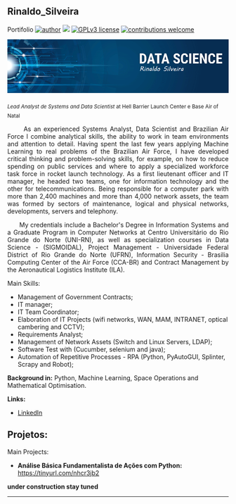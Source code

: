 ## Rinaldo_Silveira
Portifolio
[![author](https://img.shields.io/badge/author-Rinaldogsn-red.svg)](https://www.linkedin.com/in/carlosfab) [![](https://img.shields.io/badge/python-3.7+-blue.svg)](https://www.python.org/downloads/release/python-365/) [![GPLv3 license](https://img.shields.io/badge/License-GPLv3-blue.svg)](http://perso.crans.org/besson/LICENSE.html) [![contributions welcome](https://img.shields.io/badge/contributions-welcome-brightgreen.svg?style=flat)](https://github.com/carlosfab/data_science/issues)

<p align="center">
  <img src="banner_Rinaldo.png" >
</p>


<sub>*Lead Analyst de Systems and Data Scientist* at Hell Barrier Launch Center e Base Air of Natal</sub>

<p align="justify">&nbsp;&nbsp;&nbsp;&nbsp;&nbsp;&nbsp;As an experienced Systems Analyst, Data Scientist and Brazilian Air Force I combine analytical skills, the ability to work in team environments and attention to detail. Having spent the last few years applying Machine Learning to real problems of the Brazilian Air Force, I have developed critical thinking and problem-solving skills, for example, on how to reduce spending on public services and where to apply a specialized workforce task force in rocket launch technology. As a first lieutenant officer and IT manager, he headed two teams, one for information technology and the other for telecommunications. Being responsible for a computer park with more than 2,400 machines and more than 4,000 network assets, the team was formed by sectors of maintenance, logical and physical networks, developments, servers and telephony.
</p>

<p align="justify">&nbsp;&nbsp;&nbsp;&nbsp;&nbsp;&nbsp;My credentials include a Bachelor's Degree in Information Systems and a Graduate Program in Computer Networks at Centro Universitário do Rio Grande do Norte (UNI-RN), as well as specialization courses in Data Science - (SIGMOIDAL), Project Management - Universidade Federal District of Rio Grande do Norte (UFRN), Information Security - Brasilia Computing Center of the Air Force (CCA-BR) and Contract Management by the Aeronautical Logistics Institute (ILA).
 </p>
 
 <p> Main Skills:

- Management of Government Contracts;
- IT manager;
- IT Team Coordinator;
- Elaboration of IT Projects (wifi networks, WAN, MAM, INTRANET, optical cambering and CCTV);
- Requirements Analyst;
- Management of Network Assets (Switch and Linux Servers, LDAP);
- Software Test with (Cucumber, selenium and java);
- Automation of Repetitive Processes - RPA (Python, PyAutoGUI, Splinter, Scrapy and Robot);
</p>

**Background in:** Python, Machine Learning, Space Operations and Mathematical Optimisation.

**Links:**
* [LinkedIn](https://www.linkedin.com/in/rinaldo-silveira-30238827)

## Projetos:
Main Projects:

* **Análise Básica Fundamentalista de Ações com Python:** https://tinyurl.com/nhcr3jb2

**under construction stay tuned**

---






